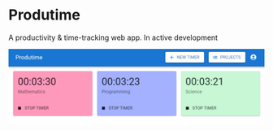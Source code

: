 # Produtime

A productivity & time-tracking web app. In active development

![Visual](./src/assets/readme1.jpg)
